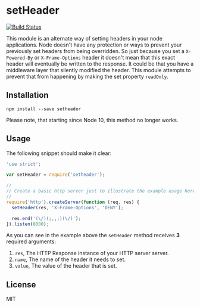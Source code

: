 # setHeader

[![Build Status](https://travis-ci.org/3rd-Eden/setHeader.png?branch=master)](https://travis-ci.org/3rd-Eden/setHeader)

This module is an alternate way of setting headers in your node applications.
Node doesn't have any protection or ways to prevent your previously set headers
from being overridden. So just because you set a `X-Powered-By` or
`X-Frame-Options` header it doesn't mean that this exact header will eventually
be written to the response. It could be that you have a middleware layer that
silently modified the header. This module attempts to prevent that from
happening by making the set property `readOnly`.

## Installation

```
npm install --save setheader
```

Please note, that starting since Node 10, this method no longer works.

## Usage

The following snippet should make it clear:

```js
'use strict';

var setHeader = require('setheader');

//
// Create a basic http server just to illustrate the example usage here..
//
require('http').createServer(function (req, res) {
  setHeader(res, 'X-Frame-Options', 'DENY');

  res.end('(\/)(;,,;)(\/)');
}).listen(8080);
```

As you can see in the example above the `setHeader` method receives **3**
required arguments:

1. `res`, The HTTP Response instance of your HTTP server server.
2. `name`, The name of the header it needs to set.
3. `value`, The value of the header that is set.

## License

MIT
